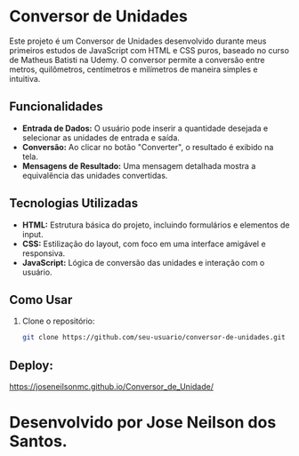 # Conversor de Unidades

Este projeto é um Conversor de Unidades desenvolvido durante meus primeiros estudos de JavaScript com HTML e CSS puros, baseado no curso de Matheus Batisti na Udemy. O conversor permite a conversão entre metros, quilômetros, centímetros e milímetros de maneira simples e intuitiva.

## Funcionalidades

- **Entrada de Dados:** O usuário pode inserir a quantidade desejada e selecionar as unidades de entrada e saída.
- **Conversão:** Ao clicar no botão "Converter", o resultado é exibido na tela.
- **Mensagens de Resultado:** Uma mensagem detalhada mostra a equivalência das unidades convertidas.

## Tecnologias Utilizadas

- **HTML:** Estrutura básica do projeto, incluindo formulários e elementos de input.
- **CSS:** Estilização do layout, com foco em uma interface amigável e responsiva.
- **JavaScript:** Lógica de conversão das unidades e interação com o usuário.

## Como Usar

1. Clone o repositório:
   ```bash
   git clone https://github.com/seu-usuario/conversor-de-unidades.git

## Deploy: 
   https://joseneilsonmc.github.io/Conversor_de_Unidade/

# Desenvolvido por Jose Neilson dos Santos.
